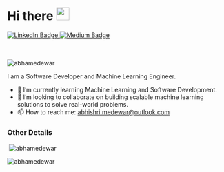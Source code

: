 <h1>
  Hi there 
  <img src="https://media.giphy.com/media/hvRJCLFzcasrR4ia7z/giphy.gif" width="30px"/>
</h1>

<div id="badges">
  <a href="https://linkedin.com/in/abhishri-medewar/">
    <img src="https://img.shields.io/badge/LinkedIn-blue?style=for-the-badge&logo=linkedin&logoColor=white" alt="LinkedIn Badge"/>
  </a>
  <a href="https://abhishri-medewar.medium.com/">
    <img src="https://img.shields.io/badge/Medium-black?style=for-the-badge&logo=medium&logoColor=white" alt="Medium Badge"/>
  </a>
</div>
<br></br>

<p align="left"> <img src="https://komarev.com/ghpvc/?username=abhamedewar&label=Profile%20views&color=red&style=for-the-badge" alt="abhamedewar" /> </p>
I am a Software Developer and Machine Learning Engineer.

- 🌱 I’m currently learning Machine Learning and Software Development.
- 👯 I’m looking to collaborate on building scalable machine learning solutions to solve real-world problems.
- 📫 How to reach me: [abhishri.medewar@outlook.com](abhishri.medewar@outlook.com)

### Other Details

<p>&nbsp;<img align="center" src="https://github-readme-stats.vercel.app/api?username=abhamedewar&show_icons=true&locale=en" alt="abhamedewar" /></p>

<p><img align="center" src="https://github-readme-streak-stats.herokuapp.com/?user=abhamedewar&" alt="abhamedewar" /></p>

<!--
**abhamedewar/abhamedewar** is a ✨ _special_ ✨ repository because its `README.md` (this file) appears on your GitHub profile.

Here are some ideas to get you started:

- 🔭 I’m currently working on ...
- 🌱 I’m currently learning ...
- 👯 I’m looking to collaborate on ...
- 🤔 I’m looking for help with ...
- 💬 Ask me about ...
- 📫 How to reach me: ...
- 😄 Pronouns: ...
- ⚡ Fun fact: ...
-->
